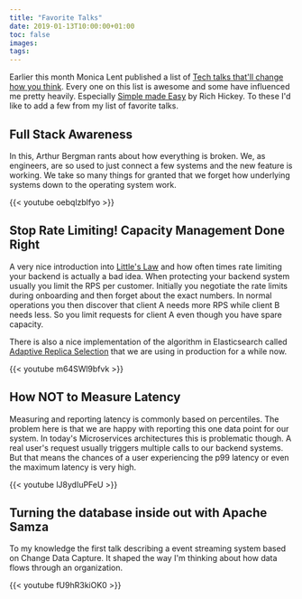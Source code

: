 ```yaml
---
title: "Favorite Talks"
date: 2019-01-13T10:00:00+01:00
toc: false
images:
tags:
---
```


Earlier this month Monica Lent published a list of
[Tech talks that'll change how you think][0]. Every one on this list is awesome
and some have influenced me pretty heavily. Especially [Simple made Easy][3] by
Rich Hickey. To these I'd like to add a few from my list of favorite talks.

## Full Stack Awareness

In this, Arthur Bergman rants about how everything is broken. We, as engineers,
are so used to just connect a few systems and the new feature is working. We
take so many things for granted that we forget how underlying systems down to
the operating system work.

{{< youtube oebqlzblfyo >}}

## Stop Rate Limiting! Capacity Management Done Right

A very nice introduction into [Little's Law][5] and how often times rate
limiting your backend is actually a bad idea. When protecting your backend
system usually you limit the RPS per customer. Initially you negotiate the rate
limits during onboarding and then forget about the exact numbers. In normal
operations you then discover that client A needs more RPS while client B needs
less. So you limit requests for client A even though you have spare capacity.

There is also a nice implementation of the algorithm in Elasticsearch called
[Adaptive Replica Selection][6] that we are using in production for a while now.

{{< youtube m64SWl9bfvk >}}

## How NOT to Measure Latency

Measuring and reporting latency is commonly based on percentiles. The problem
here is that we are happy with reporting this one data point for our system.
In today's Microservices architectures this is problematic though. A real user's
request usually triggers multiple calls to our backend systems. But that means
the chances of a user experiencing the p99 latency or even the maximum latency
is very high.

{{< youtube lJ8ydIuPFeU >}}

## Turning the database inside out with Apache Samza

To my knowledge the first talk describing a event streaming system based on
Change Data Capture. It shaped the way I'm thinking about how data flows through
an organization.

{{< youtube fU9hR3kiOK0 >}}

[0]: https://monicalent.com/blog/2019/01/01/favorite-programming-talks/
[1]: https://youtu.be/oebqlzblfyo
[2]: https://youtu.be/m64SWl9bfvk
[3]: https://www.infoq.com/presentations/Simple-Made-Easy
[4]: https://youtu.be/lJ8ydIuPFeU
[5]: https://en.wikipedia.org/wiki/Little%27s_law
[6]: https://www.elastic.co/blog/improving-response-latency-in-elasticsearch-with-adaptive-replica-selection
[7]: https://www.youtube.com/watch?v=fU9hR3kiOK0
